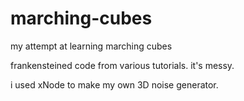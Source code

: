 # marching-cubes

my attempt at learning marching cubes

frankensteined code from various tutorials. it's messy.

i used xNode to make my own 3D noise generator.


